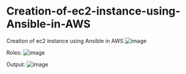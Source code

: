 # Creation-of-ec2-instance-using-Ansible-in-AWS

Creation of ec2 instance using Ansible in AWS
![image](https://github.com/user-attachments/assets/3c94e75b-dd28-4b79-969f-1b331cd06e5c)

Roles:
 ![image](https://github.com/user-attachments/assets/26f84a94-4fd4-40e5-a084-46b3e2913ea9)


Output:
 ![image](https://github.com/user-attachments/assets/b9715084-c34c-45b9-8aad-9bf330b2093e)

 

